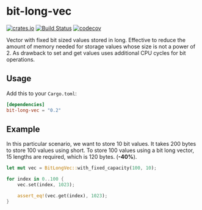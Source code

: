 bit-long-vec
============
[![crates.io](https://img.shields.io/crates/v/bit-long-vec.svg)](https://crates.io/crates/bit-long-vec)
[![Build Status](https://travis-ci.com/eihwaz/bit-long-vec.svg?branch=master)](https://travis-ci.com/eihwaz/bit-long-vec)
[![codecov](https://codecov.io/gh/eihwaz/bit-long-vec/branch/master/graph/badge.svg)](https://codecov.io/gh/eihwaz/bit-long-vec)

Vector with fixed bit sized values stored in long. Effective to reduce the amount of memory needed for storage
values whose size is not a power of 2. As drawback to set and get values uses additional CPU cycles for bit operations.

## Usage

Add this to your `Cargo.toml`:

```toml
[dependencies]
bit-long-vec = "0.2"
```

## Example

In this particular scenario, we want to store 10 bit values. It takes 200 bytes to store 100 values using short.
To store 100 values using a bit long vector, 15 lengths are required, which is 120 bytes. (**-40%**). 

```rust
let mut vec = BitLongVec::with_fixed_capacity(100, 10);

for index in 0..100 {
    vec.set(index, 1023);

    assert_eq!(vec.get(index), 1023);
}
```